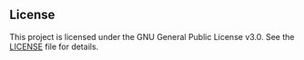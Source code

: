 ## License

This project is licensed under the GNU General Public License v3.0. See the [LICENSE](LICENSE) file for details.